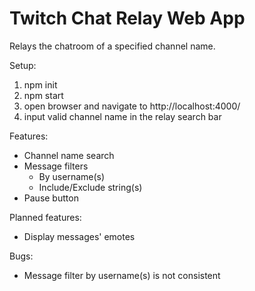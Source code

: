 # Twitch Chat Relay Web App

Relays the chatroom of a specified channel name.

Setup:
1. npm init
2. npm start
3. open browser and navigate to http://localhost:4000/
4. input valid channel name in the relay search bar

Features:
- Channel name search
- Message filters
    - By username(s)
    - Include/Exclude string(s)
- Pause button

Planned features:  
- Display messages' emotes

Bugs:
- Message filter by username(s) is not consistent
